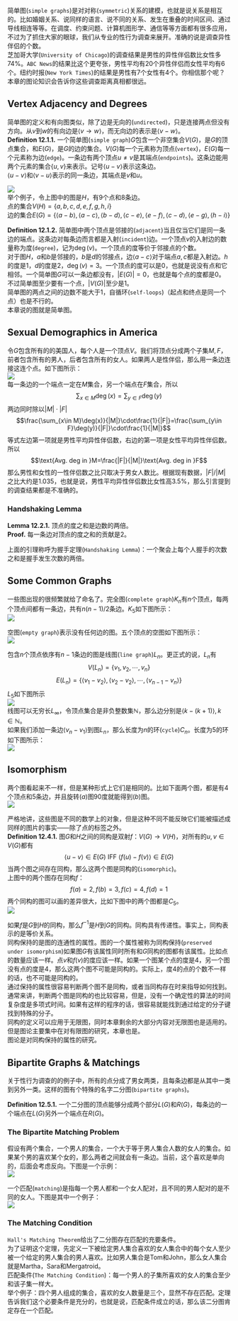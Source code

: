 简单图(`simple graphs`)是对对称(`symmetric`)关系的建模，也就是说关系是相互的。比如婚姻关系、说同样的语言、说不同的关系、发生在重叠的时间区间、通过导线相连等等。在调度、约束问题、计算机图形学、通信等等方面都有很多应用，不过为了抓住大家的眼球，我们从专业的性行为调查来展开。准确的说是调查异性伴侣的个数。  
芝加哥大学(`University of Chicago`)的调查结果是男性的异性伴侣数比女性多74%。`ABC News`的结果比这个更夸张，男性平均有20个异性伴侣而女性平均有6个。纽约时报(`New York Times`)的结果是男性有7个女性有4个。你相信那个呢？  
本章的图论知识会告诉你这些调查距离真相都很远。

## Vertex Adjacency and Degrees
简单图的定义和有向图类似，除了边是无向的(`undirected`)，只是连接两点但没有方向。从$v$到$w$的有向边是$\langle v\to w\rangle$，而无向边的表示是$\langle v - w\rangle$。  
**Definition  12.1.1.** 一个简单图(`simple graph`)$G$包含一个非空集合$V(G)$，是$G$的顶点集合，和$E(G)$，是$G$的边的集合。$V(G)$每一个元素称为顶点(`vertex`)，$E(G)$每一个元素称为边(`edge`)。一条边有两个顶点$u\neq v$是其端点(`endpoints`)。这条边能用两个元素的集合$\{u,v\}$来表示。记号$\langle u - v\rangle$表示这条边。  
$\langle u - v\rangle$和$\langle v - u\rangle$表示的同一条边，其端点是$v$和$u$。

![](1201.png)  
举个例子，令上图中的图是$H$，有9个点和8条边。  
点的集合$V(H)=\{a,b,c,d,e,f,g,h,i\}$  
边的集合$E(G)=\{\langle a - b\rangle,\langle a - c\rangle,\langle b - d\rangle,\langle c - e\rangle,\langle e - f\rangle,\langle c - d\rangle,\langle e - g\rangle,\langle h - i\rangle\}$

**Definition 12.1.2.** 简单图中两个顶点是邻接的(`adjacent`)当且仅当它们是同一条边的端点。这条边对每条边而言都是入射(`incident`)边。一个顶点$v$的入射边的数量称为度(`degree`)，记为$\deg(v)$。一个顶点的度等价于邻接点的个数。  
对于图$H$，$a$和$b$是邻接的，$b$是$d$的邻接点，边$\langle a - c\rangle$对于端点$a,c$都是入射边。$h$的度是1，$d$的度是2，$\deg(v)=3$。一个顶点的度可以是0，也就是说没有点和它相邻。一个简单图$G$可以一条边都没有，$|E(G)|=0$，也就是每个点的度都是0。不过简单图至少要有一个点，$|V(G)|$至少是1。  
简单图的两点之间的边数不能大于1，自循环(`self-loops`)（起点和终点是同一个点）也是不行的。  
本章说的图就是简单图。  

## Sexual Demographics in America
令$G$包含所有的的美国人，每个人是一个顶点$V$。我们将顶点分成两个子集$M,F$，前者包含所有的男人，后者包含所有的女人。如果两人是性伴侣，那么用一条边连接这连个点。如下图所示：  
![](1202.png)  
每一条边的一个端点一定在$M$集合，另一个端点在$F$集合，所以
$$\sum_{x\in M}\deg(x)=\sum_{y\in F}\deg(y)$$
两边同时除以$|M|\cdot |F|$
$$\frac{\sum_{x\in M}\deg(x)}{|M|}\cdot\frac{1}{|F|}=\frac{\sum_{y\in F}\deg(y)}{|F|}\cdot\frac{1}{|M|}$$
等式左边第一项就是男性平均异性伴侣数，右边的第一项是女性平均异性伴侣数。所以
$$\text{Avg. deg in }M=\frac{|F|}{|M|}\text{Avg. deg in }F$$
那么男性和女性的一性伴侣数之比只取决于男女人数比。根据现有数据，$|F|/|M|$之比大约是1.035，也就是说，男性平均异性伴侣数比女性高3.5%，那么引言提到的调查结果都是不准确的。

### Handshaking Lemma
**Lemma 12.2.1.** 顶点的度之和是边数的两倍。  
**Proof.** 每一条边对顶点的度之和的贡献是2。

上面的引理称呼为握手定理(`Handshaking Lemma`)：一个聚会上每个人握手的次数之和是握手发生次数的两倍。

## Some Common Graphs
一些图出现的很频繁就给了命名了。完全图(`complete graph`)$K_n$有$n$个顶点，每两个顶点间都有一条边，共有$n(n-1)/2$条边。$K_5$如下图所示：  
![](1203.png)

空图(`empty graph`)表示没有任何边的图。五个顶点的空图如下图所示：  
![](1204.png)

包含$n$个顶点依序有$n-1$条边的图是线图(`line graph`)$L_n$。更正式的说，$L_n$有
$$V(L_n)=\{v_1,v_2,\cdots,v_n\}$$
$$E(L_n)=\{\langle v_1-v_2 \rangle,\langle v_2-v_2 \rangle,\cdots,\langle v_{n-1}-v_n \rangle\}$$
$L_5$如下图所示  
![](1205.png)  
线图可以无穷长$L_\infty$，令顶点集合是非负整数集$\mathbb{N}$，那么边分别是$\langle k-(k+1) \rangle, k\in \mathbb{N}$。  
如果我们添加一条边$\langle v_n-v_1 \rangle$到图$L_n$，那么长度为$n$的环(`cycle`)$C_n$。长度为5的环如下图所示：  
![](1206.png)

## Isomorphism
两个图看起来不一样，但是某种形式上它们是相同的。比如下面两个图，都是有4个顶点和5条边，并且旋转$(a)$图90度就能得到$(b)$图。  
![](1207.png)

严格地讲，这些图是不同的数学上的对象，但是这种不同不能反映它们能被描述成同样的图片的事实——除了点的标签之外。  
**Definition 12.4.1.** 图$G$和$H$之间的同构是双射$f$：$V(G)\to V(H)$，对所有的$u,v\in V(G)$都有
$$\langle u-v \rangle \in E(G)\text{ IFF } \langle f(u)-f(v) \rangle \in E(G)$$
当两个图之间存在同构，那么这两个图是同构的(`isomorphic`)。  
上图中的两个图存在同构$f$：
$$f(a)=2,f(b)=3,f(c)=4,f(d)=1$$
两个同构的图可以画的差异很大，比如下图中的两个图都是$C_5$。  
![](1208.png)

如果$f$是$G$到$H$的同构，那么$f^{-1}$是$H$到$G$的同构。同构具有传递性。事实上，同构表示的是等价关系。  
同构保持的是图的连通性的属性。图的一个属性被称为同构保持(`preserved under isomorphism`)如果图$G$有该属性同时所有和$G$同构的图都有该属性。比如点的数量应该一样。点$v$和$f(v)$的度应该一样。如果一个图某个点的度是4，另一个图没有点的度是4，那么这两个图不可能是同构的。实际上，度4的点的个数不一样的话，也不可能是同构的。  
通过保持的属性很容易判断两个图不是同构，或者当同构存在时来指导如何找到。通常来讲，判断两个图是同构的也比较容易，但是，没有一个确定性的算法的时间复杂度是多项式时间。如果有这样的程序的话，很容易就能找到通过给定的分子键找到特殊的分子。  
同构的定义可以应用于无限图，同时本章剩余的大部分内容对无限图也是适用的。但是图论主要集中在对有限图的研究，本章也是。  
图论是对同构保持的属性的研究。

## Bipartite Graphs & Matchings
关于性行为调查的的例子中，所有的点分成了男女两类，且每条边都是从其中一类到另外一类。这样的图有个特殊的名字二分图(`bipartite graphs`)。

**Definition 12.5.1.** 一个二分图的顶点能够分成两个部分$L(G)$和$R(G)$，每条边的一个端点在$L(G)$另外一个端点在$R(G)$。

###  The Bipartite Matching Problem
假设有两个集合，一个男人的集合，一个大于等于男人集合人数的女人的集合。如果某个男的喜欢某个女的，那么两者之间就会有一条边。当前，这个喜欢是单向的，后面会考虑反向。下图是一个示例：  
![](1209.png)

一个匹配(`matching`)是指每一个男人都和一个女人配对，且不同的男人配对的是不同的女人。下图是其中一个例子：  
![](1210.png)

### The Matching Condition
`Hall's Matching Theorem`给出了二分图存在匹配的充要条件。  
为了证明这个定理，先定义一下被给定男人集合喜欢的女人集合中的每个女人至少被一个给定的男人集合的男人喜欢。比如男人集合是Tom和John，那么女人集合就是Martha，Sara和Mergatroid。  
匹配条件(`The Matching Condition`)：每一个男人的子集所喜欢的女人的集合至少和该子集一样大。  
举个例子：四个男人组成的集合，喜欢的女人数量是三个，显然不存在匹配。定理告诉我们这个必要条件是充分的，也就是说，匹配条件成立的话，那么该二分图肯定存在一个匹配。
